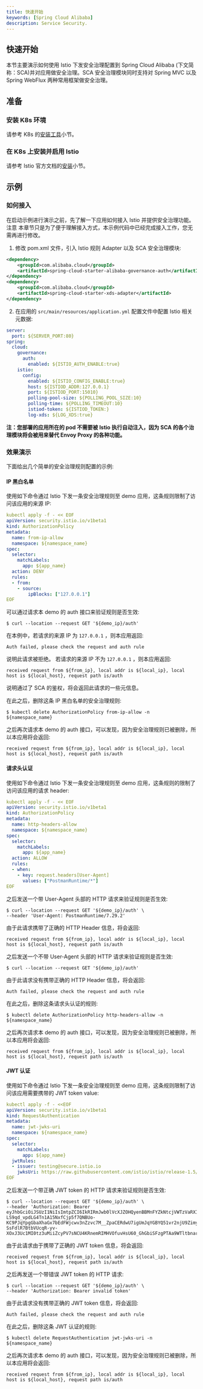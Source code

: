 ```yaml
---
title: 快速开始
keywords: [Spring Cloud Alibaba]
description: Service Security.
---
```


## 快速开始

本节主要演示如何使用 Istio 下发安全治理配置到 Spring Cloud Alibaba (下文简称：SCA)并对应用做安全治理。SCA 安全治理模块同时支持对 Spring MVC 以及 Spring WebFlux 两种常用框架做安全治理。

## 准备

### 安装 K8s 环境

请参考 K8s 的[安装工具](https://kubernetes.io/zh-cn/docs/tasks/tools/)小节。

### 在 K8s 上安装并启用 Istio

请参考 Istio 官方文档的[安装](https://istio.io/latest/zh/docs/setup/install/)小节。

## 示例

### 如何接入

在启动示例进行演示之前，先了解一下应用如何接入 Istio 并提供安全治理功能。 注意 本章节只是为了便于理解接入方式，本示例代码中已经完成接入工作，您无需再进行修改。

1. 修改 pom.xml 文件，引入 Istio 规则 Adapter 以及 SCA 安全治理模块:

```xml
<dependency>
    <groupId>com.alibaba.cloud</groupId>
    <artifactId>spring-cloud-starter-alibaba-governance-auth</artifactId>
</dependency>
<dependency>
    <groupId>com.alibaba.cloud</groupId>
    <artifactId>spring-cloud-starter-xds-adapter</artifactId>
</dependency>
```

2. 在应用的 `src/main/resources/application.yml` 配置文件中配置 Istio 相关元数据:

```yml
server:
  port: ${SERVER_PORT:80}
spring:
  cloud:
    governance:
      auth:
        enabled: ${ISTIO_AUTH_ENABLE:true}
    istio:
      config:
        enabled: ${ISTIO_CONFIG_ENABLE:true}
        host: ${ISTIOD_ADDR:127.0.0.1}
        port: ${ISTIOD_PORT:15010}
        polling-pool-size: ${POLLING_POOL_SIZE:10}
        polling-time: ${POLLING_TIMEOUT:10}
        istiod-token: ${ISTIOD_TOKEN:}
        log-xds: ${LOG_XDS:true}
```

**注：您部署的应用所在的 pod 不需要被 Istio 执行自动注入，因为 SCA 的各个治理模块将会被用来替代 Envoy Proxy 的各种功能。**

### 效果演示

下面给出几个简单的安全治理规则配置的示例:

#### **IP 黑白名单**

使用如下命令通过 Istio 下发一条安全治理规则至 demo 应用，这条规则限制了访问该应用的来源 IP:

```yml
kubectl apply -f - << EOF
apiVersion: security.istio.io/v1beta1
kind: AuthorizationPolicy
metadata:
  name: from-ip-allow
  namespace: ${namespace_name}
spec:
  selector:
    matchLabels:
      app: ${app_name}
  action: DENY
  rules:
  - from:
    - source:
        ipBlocks: ["127.0.0.1"]
EOF
```

可以通过请求本 demo 的 auth 接口来验证规则是否生效:

```shell
$ curl --location --request GET '${demo_ip}/auth'
```

在本例中，若请求的来源 IP 为 `127.0.0.1` ，则本应用返回:

```shell
Auth failed, please check the request and auth rule
```

说明此请求被拒绝。
若请求的来源 IP 不为 `127.0.0.1` ，则本应用返回:

```shell
received request from ${from_ip}, local addr is ${local_ip}, local host is ${local_host}, request path is/auth
```

说明通过了 SCA 的鉴权，将会返回此请求的一些元信息。

在此之后，删除这条 IP 黑白名单的安全治理规则:

```shell
$ kubectl delete AuthorizationPolicy from-ip-allow -n ${namespace_name}
```

之后再次请求本 demo 的 auth 接口，可以发现，因为安全治理规则已被删除，所以本应用将会返回:

```shell
received request from ${from_ip}, local addr is ${local_ip}, local host is ${local_host}, request path is/auth
```

#### **请求头认证**

使用如下命令通过 Istio 下发一条安全治理规则至 demo 应用，这条规则的限制了访问该应用的请求 header:

```yml
kubectl apply -f - << EOF
apiVersion: security.istio.io/v1beta1
kind: AuthorizationPolicy
metadata:
  name: http-headers-allow
  namespace: ${namespace_name}
spec:
  selector:
    matchLabels:
      app: ${app_name}
  action: ALLOW
  rules:
  - when:
    - key: request.headers[User-Agent]
      values: ["PostmanRuntime/*"]
EOF
```

之后发送一个带 User-Agent 头部的 HTTP 请求来验证规则是否生效:

```shell
$ curl --location --request GET '${demo_ip}/auth' \
--header 'User-Agent: PostmanRuntime/7.29.2'
```

由于此请求携带了正确的 HTTP Header 信息，将会返回:

```shell
received request from ${from_ip}, local addr is ${local_ip}, local host is ${local_host}, request path is/auth
```

之后发送一个不带 User-Agent 头部的 HTTP 请求来验证规则是否生效:

```shell
$ curl --location --request GET '${demo_ip}/auth'
```

由于此请求没有携带正确的 HTTP Header 信息，将会返回:

```shell
Auth failed, please check the request and auth rule
```

在此之后，删除这条请求头认证的规则:

```shell
$ kubectl delete AuthorizationPolicy http-headers-allow -n ${namespace_name}
```

之后再次请求本 demo 的 auth 接口，可以发现，因为安全治理规则已被删除，所以本应用将会返回:

```
received request from ${from_ip}, local addr is ${local_ip}, local host is ${local_host}, request path is/auth
```

#### **JWT 认证**

使用如下命令通过 Istio 下发一条安全治理规则至 demo 应用，这条规则限制了访问该应用需要携带的 JWT token value:

```yml
kubectl apply -f - <<EOF
apiVersion: security.istio.io/v1beta1
kind: RequestAuthentication
metadata:
  name: jwt-jwks-uri
  namespace: ${namespace_name}
spec:
  selector:
    matchLabels:
      app: ${app_name}
  jwtRules:
  - issuer: testing@secure.istio.io
    jwksUri: https://raw.githubusercontent.com/istio/istio/release-1.5/security/tools/jwt/samples/jwks.json
EOF
```

之后发送一个带正确 JWT token 的 HTTP 请求来验证规则是否生效:

```shell
$ curl --location --request GET '${demo_ip}/auth' \
--header 'Authorization: Bearer eyJhbGciOiJSUzI1NiIsImtpZCI6IkRIRmJwb0lVcXJZOHQyenBBMnFYZkNtcjVWTzVaRXI0UnpIVV8tZW52dlEiLCJ0eXAiOiJKV1QifQ.eyJleHAiOjQ2ODU5ODk3MDAsImZvbyI6ImJhciIsImlhdCI6MTUzMjM4OTcwMCwiaXNzIjoidGVzdGluZ0BzZWN1cmUuaXN0aW8uaW8iLCJzdWIiOiJ0ZXN0aW5nQHNlY3VyZS5pc3Rpby5pbyJ9.CfNnxWP2tcnR9q0vxyxweaF3ovQYHYZl82hAUsn21bwQd9zP7c-LS9qd_vpdLG4Tn1A15NxfCjp5f7QNBUo-KC9PJqYpgGbaXhaGx7bEdFWjcwv3nZzvc7M__ZpaCERdwU7igUmJqYGBYQ51vr2njU9ZimyKkfDe3axcyiBZde7G6dabliUosJvvKOPcKIWPccCgefSj_GNfwIip3-SsFdlR7BtbVUcqR-yv-XOxJ3Uc1MI0tz3uMiiZcyPV7sNCU4KRnemRIMHVOfuvHsU60_GhGbiSFzgPTAa9WTltbnarTbxudb_YEOx12JiwYToeX0DCPb43W1tzIBxgm8NxUg'

```

由于此请求由于携带了正确的 JWT token 信息，将会返回:

```shell
received request from ${from_ip}, local addr is ${local_ip}, local host is ${local_host}, request path is/auth
```

之后再发送一个带错误 JWT token 的 HTTP 请求:

```shell
$ curl --location --request GET '${demo_ip}/auth' \
--header 'Authorization: Bearer invalid token'
```

由于此请求没有携带正确的 JWT token 信息，将会返回:

```shell
Auth failed, please check the request and auth rule
```

在此之后，删除这条 JWT 认证的规则:

```shell
$ kubectl delete RequestAuthentication jwt-jwks-uri -n ${namespace_name}
```

之后再次请求本 demo 的 auth 接口，可以发现，因为安全治理规则已被删除，所以本应用将会返回:

```shell
received request from ${from_ip}, local addr is ${local_ip}, local host is ${local_host}, request path is/auth
```
